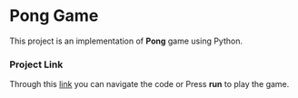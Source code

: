 # Pong Game

This project is an implementation of **Pong** game using Python. 

### Project Link

Through this [link](http://www.codeskulptor.org/#user43_ma76swcf7YwilXI.py) you can navigate the code or Press **run** to play the game.
